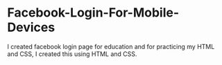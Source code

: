 # Facebook-Login-For-Mobile-Devices
 I created  facebook login page for education and for practicing my HTML and CSS, I created this using HTML and CSS.
